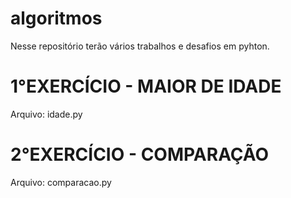 # algoritmos
Nesse repositório terão vários trabalhos e desafios em pyhton.

# 1°EXERCÍCIO - MAIOR DE IDADE
Arquivo: idade.py 

# 2°EXERCÍCIO - COMPARAÇÃO
Arquivo: comparacao.py 